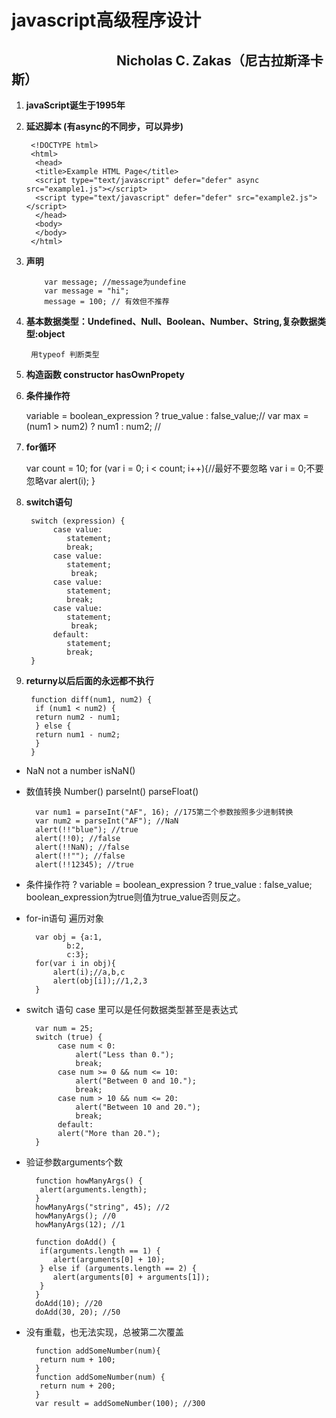 # javascript高级程序设计 #
## 　　　　　　　　Nicholas C. Zakas（尼古拉斯泽卡斯）  ###

1. **javaScript诞生于1995年**

1. **延迟脚本 (有async的不同步，可以异步)**

		<!DOCTYPE html>
		<html>
		 <head>
		 <title>Example HTML Page</title>
		 <script type="text/javascript" defer="defer" async src="example1.js"></script>
		 <script type="text/javascript" defer="defer" src="example2.js"></script>
		 </head>
		 <body>
		 </body>
		</html> 

1. **声明**

		   var message; //message为undefine
		   var message = "hi";
		   message = 100; // 有效但不推荐

1. **基本数据类型：Undefined、Null、Boolean、Number、String,复杂数据类型:object**
 
		用typeof 判断类型

1. **构造函数 constructor hasOwnPropety**

1. **条件操作符**

	variable = boolean_expression ? true_value : false_value;//
	var max = (num1 > num2) ? num1 : num2; //

1. **for循环**

	var count = 10;
	for (var i = 0; i < count; i++){//最好不要忽略 var i = 0;不要忽略var 
	 alert(i);
	} 

1. **switch语句**

		switch (expression) {
			 case value: 
				statement;
			 	break;
			 case value: 
				statement;
				 break;
			 case value: 
				statement;
			 	break;
			 case value: 
				statement;
				 break;
			 default: 
				statement;
				break;
		} 

1. **returny以后后面的永远都不执行**

		function diff(num1, num2) {
		 if (num1 < num2) {
		 return num2 - num1;
		 } else {
		 return num1 - num2;
		 }
		} 

- NaN not a number isNaN()
- 数值转换 Number() parseInt() parseFloat()

		var num1 = parseInt("AF", 16); //175第二个参数按照多少进制转换
		var num2 = parseInt("AF"); //NaN 
		alert(!!"blue"); //true
		alert(!!0); //false
		alert(!!NaN); //false
		alert(!!""); //false
		alert(!!12345); //true 
		
- 条件操作符 ? variable = boolean_expression ? true_value : false_value;   boolean_expression为true则值为true_value否则反之。

- for-in语句 遍历对象

		var obj = {a:1,
			   b:2,
			   c:3};
		for(var i in obj){
		    alert(i);//a,b,c
		    alert(obj[i]);//1,2,3
		}

- switch 语句 case 里可以是任何数据类型甚至是表达式

		var num = 25;
		switch (true) {
			 case num < 0:
				 alert("Less than 0.");
				 break;
			 case num >= 0 && num <= 10:
				 alert("Between 0 and 10.");
				 break;
			 case num > 10 && num <= 20:
				 alert("Between 10 and 20.");
				 break;
			 default:
			 alert("More than 20.");
		}
		
- 验证参数arguments个数

		function howManyArgs() {
		 alert(arguments.length);
		}
		howManyArgs("string", 45); //2
		howManyArgs(); //0
		howManyArgs(12); //1
		
		function doAdd() {
		 if(arguments.length == 1) {
		 	alert(arguments[0] + 10);
		 } else if (arguments.length == 2) {
		 	alert(arguments[0] + arguments[1]);
		 }
		}
		doAdd(10); //20
		doAdd(30, 20); //50 
		
- 没有重载，也无法实现，总被第二次覆盖

		function addSomeNumber(num){
		 return num + 100;
		}
		function addSomeNumber(num) {
		 return num + 200;
		}
		var result = addSomeNumber(100); //300 
